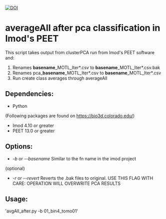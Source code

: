<a href="https://handle.stage.datacite.org/10.5072/zenodo.280961"><img src="https://sandbox.zenodo.org/badge/1011702611.svg" alt="DOI"></a>

# averageAll after pca classification in Imod's PEET 

This script takes output from clusterPCA run from Imod's PEET software and:
1. Renames **basename**_MOTL_Iter*.csv to **basename**_MOTL_Iter*.csv.bak
2. Renames pca_**basename**_MOTL_Iter*.csv to **basename**_MOTL_Iter*.csv
3. Run create class averages through averageAll


## Dependencies:

- Python

(Following packages are found on https://bio3d.colorado.edu/)  
- Imod 4.10 or greater
- PEET 13.0 or greater


## Options:

- -*b* or --*basename*  Similar to the fn name in the imod project

(optional)  
- -*r* or --*revert*    Reverts the .bak files to original. USE THIS FLAG WITH CARE: OPERATION WILL OVERWRITE PCA RESULTS

## Usage:
'avgAll_after.py -b 01_bin4_tomo01'
